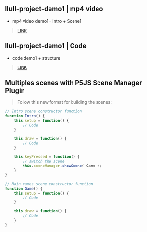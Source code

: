 ## llull-project-demo1 |  mp4 video

* mp4 video demo1 - Intro + Scene1
> [LINK](https://drive.google.com/open?id=1ChxvXTbIlAZo9w469-dWbp-sUh9ogUfD)

## llull-project-demo1 | Code

* code demo1 + structure
> [LINK](https://github.com/bernatferragut/llull-project)

## Multiples scenes with P5JS Scene Manager Plugin

> Follow this new format for building the scenes:

```JavaScript
// Intro scene constructor function
function Intro() {
    this.setup = function() {
        // Code
    }

    this.draw = function() {
        // Code
    }

    this.keyPressed = function() {
        // switch the scene
        this.sceneManager.showScene( Game );
    }
}

// Main games scene constructor function
function Game() {
    this.setup = function() {
        // Code
    }

    this.draw = function() {
        // Code
    }
}
```
